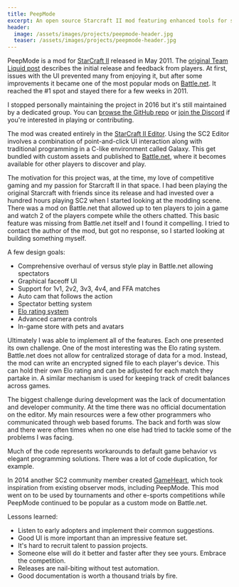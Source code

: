 ```yaml
---
title: PeepMode
excerpt: An open source Starcraft II mod featuring enhanced tools for spectators
header:
  image: /assets/images/projects/peepmode-header.jpg
  teaser: /assets/images/projects/peepmode-header.jpg
---
```


PeepMode is a mod for [StarCraft II](https://en.wikipedia.org/wiki/StarCraft_II) released in May 2011. The [original Team Liquid post](https://tl.net/forum/sc2-maps/223176-mod-peepmode-ultra-spectator-maps) describes the initial release and feedback from players. At first, issues with the UI prevented many from enjoying it, but after some improvements it became one of the most popular mods on [Battle.net](https://en.wikipedia.org/wiki/Battle.net). It reached the #1 spot and stayed there for a few  weeks in 2011.

I stopped personally maintaining the project in 2016 but it's still maintained by a dedicated group. You can [browse the GitHub repo](https://github.com/Kelzorz/PeepMode) or [join the Discord](https://discord.gg/hJ7wR7uk) if you're interested in playing or contributing.

The mod was created entirely in the [StarCraft II Editor](https://s2editor-guides.readthedocs.io/New_Tutorials/01_Introduction/001_Editor_Introduction/). Using the SC2 Editor involves a combination of point-and-click UI interaction along with traditional programming in a C-like environment called Galaxy. This get bundled with custom assets and published to [Battle.net](https://battle.net), where it becomes available for other players to discover and play.

The motivation for this project was, at the time, my love of competitive gaming and my passion for Starcraft II in that space. I had been playing the original Starcraft with friends since its release and had invested over a hundred hours playing SC2 when I started looking at the modding scene. There was a mod on Battle.net that allowed up to ten players to join a game and watch 2 of the players compete while the others chatted. This basic feature was missing from Battle.net itself and I found it compelling. I tried to contact the author of the mod, but got no response, so I started looking at building something myself.

A few design goals:
  * Comprehensive overhaul of versus style play in Battle.net allowing spectators
  * Graphical faceoff UI
  * Support for 1v1, 2v2, 3v3, 4v4, and FFA matches
  * Auto cam that follows the action
  * Spectator betting system
  * [Elo rating system](https://en.wikipedia.org/wiki/Elo_rating_system)
  * Advanced camera controls
  * In-game store with pets and avatars

Ultimately I was able to implement all of the features. Each one presented its own challenge. One of the most interesting was the Elo rating system. Battle.net does not allow for centralized storage of data for a mod. Instead, the mod can write an encrypted signed file to each player's device. This can hold their own Elo rating and can be adjusted for each match they partake in. A similar mechanism is used for keeping track of credit balances across games.

The biggest challenge during development was the lack of documentation and developer community. At the time there was no official documentation on the editor. My main resources were a few other programmers who communicated through web based forums. The back and forth was slow and there were often times when no one else had tried to tackle some of the problems I was facing.

Much of the code represents workarounds to default game behavior vs elegant programming solutions. There was a lot of code duplication, for example.

In 2014 another SC2 community member created [GameHeart](https://news.blizzard.com/en-gb/starcraft2/15463641/wcs-gameheart), which took inspiration from existing observer mods, including PeepMode. This mod went on to be used by tournaments and other e-sports competitions while PeepMode continued to be popular as a custom mode on Battle.net.

Lessons learned:
  * Listen to early adopters and implement their common suggestions.
  * Good UI is more important than an impressive feature set.
  * It's hard to recruit talent to passion projects.
  * Someone else will do it better and faster after they see yours. Embrace the competition.
  * Releases are nail-biting without test automation.
  * Good documentation is worth a thousand trials by fire.
